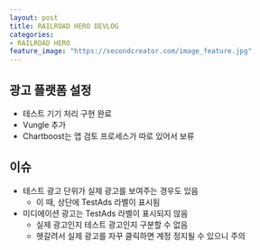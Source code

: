 ```yaml
---
layout: post
title: RAILROAD HERO DEVLOG
categories:
- RAILROAD HERO
feature_image: "https://secondcreator.com/image_feature.jpg"
---
```


## 광고 플랫폼 설정
- 테스트 기기 처리 구현 완료
- Vungle 추가
- Chartboost는 앱 검토 프로세스가 따로 있어서 보류

## 이슈
- 테스트 광고 단위가 실제 광고를 보여주는 경우도 있음
  - 이 때, 상단에 TestAds 라벨이 표시됨
- 미디에이션 광고는 TestAds 라벨이 표시되지 않음
  - 실제 광고인지 테스트 광고인지 구분할 수 없음
  - 헷갈려서 실제 광고를 자꾸 클릭하면 계정 정지될 수 있으니 주의
